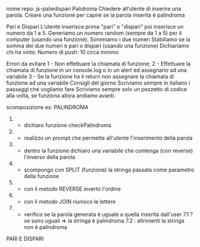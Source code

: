 nome repo: js-paliedispari
Palidroma
Chiedere all’utente di inserire una parola.
Creare una funzione per capire se la parola inserita è palindroma

Pari e Dispari
L’utente inserisce prima  "pari" o "dispari" poi inserisce un numero da 1 a 5. Generiamo un numero random (sempre da 1 a 5) per il computer (usando una funzione).
Sommiamo i due numeri
Stabiliamo se la somma dei due numeri è pari o dispari (usando una funzione)
Dichiariamo chi ha vinto.
Numero di push: 10 circa minimo


Errori da evitare
1 - Non effettuare la chiamata di funzione;
2 - Effettuare la chiamata di funzione in un console.log o in un alert ed assegnarlo ad una variabile
3 - Se la funzione ha il return non assegnare la chiamata di funzione ad una variabile
Consigli del giorno
Scriviamo sempre in italiano i passaggi che vogliamo fare
Scriviamo sempre solo un pezzetto di codice alla volta, se funziona allora andiamo avanti.


scomposizione es: 
PALINDROMA 

1. - dichiaro funzione checkPalindroma
2. - realizzo un prompt che permette all'utente l'inserimento della parola
3. - dentro la funzione dichiaro una variabile che contenga (con reverse) l'inverso della parola
4. - scompongo con SPLIT (funzione) la stringa passata come parametro della funzione
5. - con il metodo REVERSE inverto l'ordine
6. - con il metodo JOIN riunisco le lettere
7. - verifico se la parola generata è uguale a quella inserita dall'user
    7.1 ? se sono uguali => la stringa è palindroma
    7.2 : altrimenti la stringa non è palindroma


PARI E DISPARI

